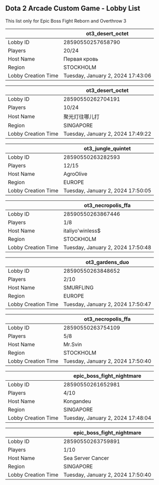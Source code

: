## Dota 2 Arcade Custom Game - Lobby List

This list only for Epic Boss Fight Reborn and Overthrow 3

|  | ot3_desert_octet |
| ------ | ------ |
| Lobby ID | 28590550257658790 |
| Players | 20/24 |
| Host Name | Первая кровь |
| Region | STOCKHOLM |
| Lobby Creation Time | Tuesday, January 2, 2024 17:43:06 |


|  | ot3_desert_octet |
| ------ | ------ |
| Lobby ID | 28590550262704191 |
| Players | 10/24 |
| Host Name | 聚光灯往哪儿打 |
| Region | SINGAPORE |
| Lobby Creation Time | Tuesday, January 2, 2024 17:49:22 |


|  | ot3_jungle_quintet |
| ------ | ------ |
| Lobby ID | 28590550263282593 |
| Players | 12/15 |
| Host Name | AgroOlive |
| Region | EUROPE |
| Lobby Creation Time | Tuesday, January 2, 2024 17:50:05 |


|  | ot3_necropolis_ffa |
| ------ | ------ |
| Lobby ID | 28590550263867446 |
| Players | 1/8 |
| Host Name | italiyo'winless$ |
| Region | STOCKHOLM |
| Lobby Creation Time | Tuesday, January 2, 2024 17:50:48 |


|  | ot3_gardens_duo |
| ------ | ------ |
| Lobby ID | 28590550263848652 |
| Players | 2/10 |
| Host Name | SMURFLING |
| Region | EUROPE |
| Lobby Creation Time | Tuesday, January 2, 2024 17:50:47 |


|  | ot3_necropolis_ffa |
| ------ | ------ |
| Lobby ID | 28590550263754109 |
| Players | 5/8 |
| Host Name | Mr.Svin |
| Region | STOCKHOLM |
| Lobby Creation Time | Tuesday, January 2, 2024 17:50:40 |


|  | epic_boss_fight_nightmare |
| ------ | ------ |
| Lobby ID | 28590550261652981 |
| Players | 4/10 |
| Host Name | Kongandeu |
| Region | SINGAPORE |
| Lobby Creation Time | Tuesday, January 2, 2024 17:48:04 |


|  | epic_boss_fight_nightmare |
| ------ | ------ |
| Lobby ID | 28590550263759891 |
| Players | 1/10 |
| Host Name | Sea Server Cancer |
| Region | SINGAPORE |
| Lobby Creation Time | Tuesday, January 2, 2024 17:50:40 |


